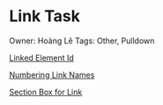 # Link Task

Owner: Hoàng Lê
Tags: Other, Pulldown

[Linked Element Id](Link%20Task%200db6dcdcb0284ef7a12f7f17ac0d58db/Linked%20Element%20Id%2022bc85e340034bffbc5aff6c6a2fe5b6.md)

[Numbering Link Names](Link%20Task%200db6dcdcb0284ef7a12f7f17ac0d58db/Numbering%20Link%20Names%207c13a931bc8b4dbfb74f55afdb548066.md)

[Section Box for Link](Link%20Task%200db6dcdcb0284ef7a12f7f17ac0d58db/Section%20Box%20for%20Link%20eaec594a9bbe4e488aa4e3add82cb13d.md)